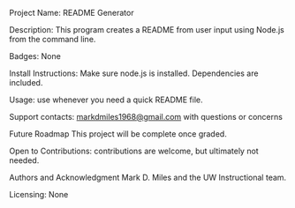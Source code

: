 Project Name: README Generator

Description: This program creates a README from user input using Node.js from the command line.

Badges: None

Install Instructions: Make sure node.js is installed. Dependencies are included.

Usage: use whenever you need a quick README file.

Support contacts: markdmiles1968@gmail.com with questions or concerns

Future Roadmap This project will be complete once graded.

Open to Contributions: contributions are welcome, but ultimately not needed. 

Authors and Acknowledgment Mark D. Miles and the UW Instructional team.

Licensing: None